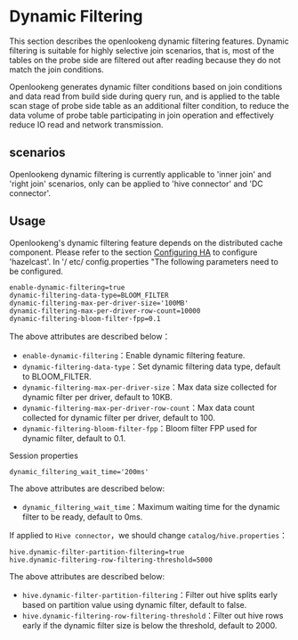 # Dynamic Filtering
This section describes the openlookeng dynamic filtering features. Dynamic filtering is suitable for highly selective join scenarios, that is, most of the tables on the probe side are filtered out after reading because they do not match the join conditions.

Openlookeng generates dynamic filter conditions based on join conditions and data read from build side during query run, and is applied to the table scan stage of probe side table as an additional filter condition, to reduce the data volume of probe table participating in join operation and effectively reduce IO read and network transmission.

## scenarios
Openlookeng dynamic filtering is currently applicable to 'inner join' and 'right join' scenarios, only can be applied to 'hive connector' and 'DC connector'.

## Usage
Openlookeng's dynamic filtering feature depends on the distributed cache component. Please refer to the section [Configuring HA](../installation/deployment-ha.md) to configure 'hazelcast'.
In '/ etc/ config.properties "The following parameters need to be configured.

``` properties
enable-dynamic-filtering=true
dynamic-filtering-data-type=BLOOM_FILTER
dynamic-filtering-max-per-driver-size='100MB'
dynamic-filtering-max-per-driver-row-count=10000
dynamic-filtering-bloom-filter-fpp=0.1
```

The above attributes are described below：

- `enable-dynamic-filtering`：Enable dynamic filtering feature.
- `dynamic-filtering-data-type`：Set dynamic filtering data type, default to BLOOM_FILTER.
- `dynamic-filtering-max-per-driver-size`：Max data size collected for dynamic filter per driver, default to 10KB.
- `dynamic-filtering-max-per-driver-row-count`：Max data count collected for dynamic filter per driver, default to 100.
- `dynamic-filtering-bloom-filter-fpp`：Bloom filter FPP used for dynamic filter, default to 0.1.

Session properties
``` properties
dynamic_filtering_wait_time='200ms'
```

The above attributes are described below:
- `dynamic_filtering_wait_time`：Maximum waiting time for the dynamic filter to be ready, default to 0ms.

If applied to `Hive connector`，we should change `catalog/hive.properties`：
``` properties
hive.dynamic-filter-partition-filtering=true
hive.dynamic-filtering-row-filtering-threshold=5000
```

The above attributes are described below:
- `hive.dynamic-filter-partition-filtering`：Filter out hive splits early based on partition value using dynamic filter, default to false.
- `hive.dynamic-filtering-row-filtering-threshold`：Filter out hive rows early if the dynamic filter size is below the threshold, default to 2000.

